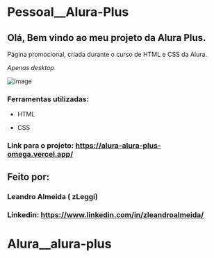 # Pessoal__Alura-Plus

## Olá, Bem vindo ao meu projeto da Alura Plus.

Página promocional, criada durante o curso de HTML e CSS da Alura.

*Apenas desktop*

![image](https://github.com/zLeggi/Alura__Alura-plus/assets/132202776/b2ed55f8-6e83-4cc4-93a0-12197c967550)

### Ferramentas utilizadas:

* HTML

* CSS


### Link para o projeto: https://alura-alura-plus-omega.vercel.app/

## Feito por:
### Leandro Almeida ( zLeggi)
### Linkedin: https://www.linkedin.com/in/zleandroalmeida/
# Alura__alura-plus
